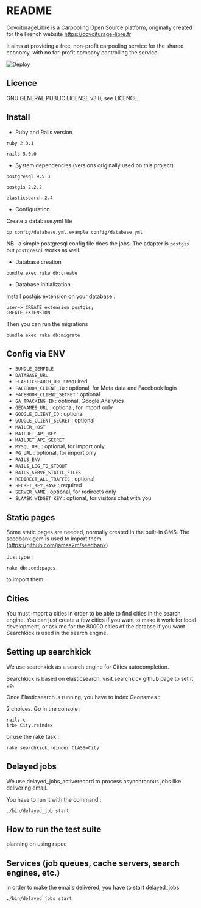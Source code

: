 # README

CovoiturageLibre is a Carpooling Open Source platform, originally created for the French website https://covoiturage-libre.fr

It aims at providing a free, non-profit carpooling service for the shared economy, with no for-profit company controlling the service.

[![Deploy](https://www.herokucdn.com/deploy/button.svg)](https://heroku.com/deploy?template=https://github.com/covoiturage-libre/covoiturage-libre)

## Licence

 GNU GENERAL PUBLIC LICENSE v3.0, see LICENCE.

## Install

* Ruby and Rails version

`ruby 2.3.1`

`rails 5.0.0`

* System dependencies (versions originally used on this project)

`postgresql 9.5.3`

`postgis 2.2.2`

`elasticsearch 2.4`

* Configuration

Create a database.yml file

`cp config/database.yml.example config/database.yml`

NB : a simple postgresql config file does the jobs. The adapter is `postgis` but `postgresql` works as well.


* Database creation

`bundle exec rake db:create`

* Database initialization

Install postgis extension on your database :

```
user=> CREATE extension postgis;
CREATE EXTENSION
```
Then you can run the migrations

`bundle exec rake db:migrate`

## Config via ENV

- `BUNDLE_GEMFILE`
- `DATABASE_URL`
- `ELASTICSEARCH_URL` : required
- `FACEBOOK_CLIENT_ID` : optional, for Meta data and Facebook login
- `FACEBOOK_CLIENT_SECRET` : optional
- `GA_TRACKING_ID` : optional, Google Analytics
- `GEONAMES_URL` : optional, for import only
- `GOOGLE_CLIENT_ID` : optional
- `GOOGLE_CLIENT_SECRET` : optional
- `MAILER_HOST`
- `MAILJET_API_KEY`
- `MAILJET_API_SECRET`
- `MYSQL_URL` : optional, for import only
- `PG_URL` : optional, for import only
- `RAILS_ENV`
- `RAILS_LOG_TO_STDOUT`
- `RAILS_SERVE_STATIC_FILES`
- `REDIRECT_ALL_TRAFFIC` : optional
- `SECRET_KEY_BASE` : required
- `SERVER_NAME` : optional, for redirects only
- `SLAASK_WIDGET_KEY` : optional, for visitors chat with you

## Static pages

Some static pages are needed, normally created in the built-in CMS. The seedbank gem is used to import them (https://github.com/james2m/seedbank)

Just type :

`rake db:seed:pages`

to import them.

## Cities

You must import a cities in order to be able to find cities in the search engine. You can just create a few cities if you want to make it work for local development, or ask me for the 80000 cities of the databse if you want. Searchkick is used in the search engine.

## Setting up searchkick

We use searchkick as a search engine for Cities autocompletion.

Searchkick is based on elasticsearch, visit searchkick github page to set it up.

Once Elasticsearch is running, you have to index Geonames :

2 choices. Go in the console :

```
rails c
irb> City.reindex
```

or use the rake task :

```
rake searchkick:reindex CLASS=City
```

## Delayed jobs

We use delayed_jobs_activerecord to process asynchronous jobs like delivering email.

You have to run it with the command :

`./bin/delayed_job start`

## How to run the test suite

planning on using rspec

## Services (job queues, cache servers, search engines, etc.)

in order to make the emails delivered, you have to start delayed_jobs

`./bin/delayed_jobs start`
